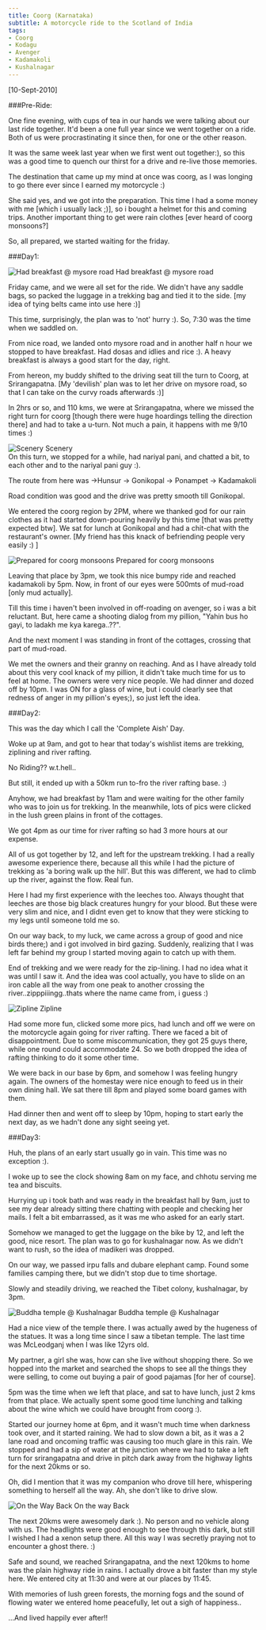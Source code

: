```yaml
---
title: Coorg (Karnataka)
subtitle: A motorcycle ride to the Scotland of India
tags:
- Coorg
- Kodagu
- Avenger
- Kadamakoli
- Kushalnagar
---
```

[10-Sept-2010]

###Pre-Ride:

<div class="right image">
    <img alt="" src="{{ site.static_url }}images/posts/coorg-1-sm.jpg"/>
</div>
One fine evening, with cups of tea in our hands we were talking about our last ride together. It'd been a one full year since we went together on a ride. Both of us were procrastinating it since then, for one or the other reason.

It was the same week last year when we first went out together:), so this was a good time to quench our thirst for a drive and re-live those memories.

The destination that came up my mind at once was coorg, as I was longing to go there ever since I earned my motorcycle :)

She said yes, and we got into the preparation. This time I had a some money with me [which i usually lack ;)], so i bought a helmet for this and coming trips. Another important thing to get were rain clothes [ever heard of coorg monsoons?]

So, all prepared, we started waiting for the friday.

<!--more-->
###Day1:

<div class="right image">
    <img alt="Had breakfast @ mysore road" src="{{ site.static_url }}images/posts/coorg-2-sm.jpg"/>
    Had breakfast @ mysore road
</div>

Friday came, and we were all set for the ride. We didn't have any saddle bags, so packed the luggage in a trekking bag and tied it to the side. [my idea of tying belts came into use here :)]

This time, surprisingly, the plan was to 'not' hurry :). So, 7:30 was the time when we saddled on.

From nice road, we landed onto mysore road and in another half n hour we stopped to have breakfast. Had dosas and idlies and rice :). A heavy breakfast is always a good start for the day, right.

From hereon, my buddy shifted to the driving seat till the turn to Coorg, at Srirangapatna. [My 'devilish' plan was to let her drive on mysore road, so that I can take on the curvy roads afterwards :)]

In 2hrs or so, and 110 kms, we were at Srirangapatna, where we missed the right turn for coorg [though there were huge hoardings telling the direction there] and had to take a u-turn. Not much a pain, it happens with me 9/10 times :)

<div class="image left">
    <img alt="Scenery" src="{{ site.static_url }}images/posts/coorg-3-sm.jpg"/>
    Scenery
</div>
On this turn, we stopped for a while, had nariyal pani, and chatted a bit, to each other and to the nariyal pani guy :).

The route from here was -&gt;Hunsur -&gt; Gonikopal -&gt; Ponampet -&gt; Kadamakoli

Road condition was good and the drive was pretty smooth till Gonikopal.

We entered the coorg region by 2PM, where we thanked god for our rain clothes as it had started down-pouring heavily by this time [that was pretty expected btw]. We sat for lunch at Gonikopal and had a chit-chat with the restaurant's owner. [My friend has this knack of befriending people very easily :) ]

<div class="right image">
    <img alt="Prepared for coorg monsoons" src="{{ site.static_url }}images/posts/coorg-4-sm.jpg"/>
    Prepared for coorg monsoons
</div>

Leaving that place by 3pm, we took this nice bumpy ride and reached kadamakoli by 5pm. Now, in front of our eyes were 500mts of mud-road [only mud actually].

Till this time i haven't been involved in off-roading on avenger, so i was a bit reluctant. But, here came a shooting dialog from my pillion, "Yahin bus ho gayi, to ladakh me kya karega..??".

And the next moment I was standing in front of the cottages, crossing that part of mud-road. 

We met the owners and their granny on reaching. And as I have already told about this very cool knack of my pillion, it didn't take much time for us to feel at home. The owners were very nice people. We had dinner and dozed off by 10pm. I was ON for a glass of wine, but i could clearly see that redness of anger in my pillion's eyes;), so just left the idea.

###Day2:

This was the day which I call the 'Complete Aish' Day.

Woke up at 9am, and got to hear that today's wishlist items are trekking, ziplining and river rafting.

No Riding?? w.t.hell..

But still, it ended up with a 50km run to-fro the river rafting base. :)

Anyhow, we had breakfast by 11am and were waiting for the other family who was to join us for trekking. In the meanwhile, lots of pics were clicked in the lush green plains in front of the cottages.

We got 4pm as our time for river rafting so had 3 more hours at our expense.

All of us got together by 12, and left for the upstream trekking. I had a really awesome experience there, because all this while I had the picture of trekking as 'a boring walk up the hill'. But this was different, we had to climb up the river, against the flow. Real fun.

Here I had my first experience with the leeches too. Always thought that leeches are those big black creatures hungry for your blood. But these were very slim and nice, and I didnt even get to know that they were sticking to my legs until someone told me so.

On our way back, to my luck, we came across a group of good and nice birds there;) and i got involved in bird gazing. Suddenly, realizing that I was left far behind my group I started moving again to catch up with them.

End of trekking and we were ready for the zip-lining. I had no idea what it was until I saw it. And the idea was cool actually, you have to slide on an iron cable all the way from one peak to another crossing the river..zipppiiingg..thats where the name came from, i guess :)

<div class="image left">
    <img alt="Zipline" src="{{ site.static_url }}images/posts/coorg-5-sm.jpg"/>
    Zipline
</div>

Had some more fun, clicked some more pics, had lunch and off we were on the motorcycle again going for river rafting. There we faced a bit of disappointment. Due to some miscommunication, they got 25 guys there, while one round could accommodate 24. So we both dropped the idea of rafting thinking to do it some other time.

We were back in our base by 6pm, and somehow I was feeling hungry again. The owners of the homestay were nice enough to feed us in their own dining hall. We sat there till 8pm and played some board games with them.

Had dinner then and went off to sleep by 10pm, hoping to start early the next day, as we hadn't done any sight seeing yet.

###Day3:

Huh, the plans of an early start usually go in vain. This time was no exception :).

I woke up to see the clock showing 8am on my face, and chhotu serving me tea and biscuits.

Hurrying up i took bath and was ready in the breakfast hall by 9am, just to see my dear already sitting there chatting with people and checking her mails. I felt a bit embarrassed, as it was me who asked for an early start.

Somehow we managed to get the luggage on the bike by 12, and left the good, nice resort. The plan was to go for kushalnagar now. As we didn't want to rush, so the idea of madikeri was dropped.

On our way, we passed irpu falls and dubare elephant camp. Found some families camping there, but we didn't stop due to time shortage.

Slowly and steadily driving, we reached the Tibet colony, kushalnagar, by 3pm.

<div class="image">
    <img alt="Buddha temple @ Kushalnagar" src="{{ site.static_url }}images/posts/coorg-6-sm.jpg"/>
    Buddha temple @ Kushalnagar 
</div>

Had a nice view of the temple there. I was actually awed by the hugeness of the statues. It was a long time since I saw a tibetan temple. The last time was McLeodganj when I was like 12yrs old.

My partner, a girl she was, how can she live without shopping there. So we hopped into the market and searched the shops to see all the things they were selling, to come out buying a pair of good pajamas [for her of course].

5pm was the time when we left that place, and sat to have lunch, just 2 kms from that place. We actually spent some good time lunching and talking about the wine which we could have brought from coorg :).

Started our journey home at 6pm, and it wasn't much time when darkness took over, and it started raining. We had to slow down a bit, as it was a 2 lane road and oncoming traffic was causing too much glare in this rain. We stopped and had a sip of water at the junction where we had to take a left turn for srirangapatna and drive in pitch dark away from the highway lights for the next 20kms or so.

Oh, did I mention that it was my companion who drove till here, whispering something to herself all the way. Ah, she don't like to drive slow.

<div class="right image">
    <img alt="On the Way Back" src="{{ site.static_url }}images/posts/coorg-7-sm.jpg"/>
    On the way Back
</div>

The next 20kms were awesomely dark :). No person and no vehicle along with us. The headlights were good enough to see through this dark, but still I wished I had a xenon setup there. All this way I was secretly praying not to encounter a ghost there. :)

Safe and sound, we reached Srirangapatna, and the next 120kms to home was the plain highway ride in rains. I actually drove a bit faster than my style here. We entered city at 11:30 and were at our places by 11:45.

With memories of lush green forests, the morning fogs and the sound of flowing water we entered home peacefully, let out a sigh of happiness..

...And lived happily ever after!!

